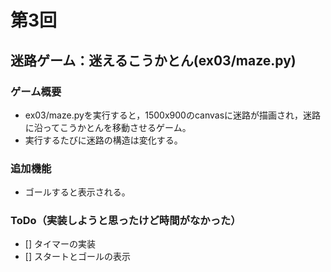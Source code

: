 # 第3回
## 迷路ゲーム：迷えるこうかとん(ex03/maze.py)
### ゲーム概要
* ex03/maze.pyを実行すると，1500x900のcanvasに迷路が描画され，迷路に沿ってこうかとんを移動させるゲーム。
* 実行するたびに迷路の構造は変化する。

### 追加機能
* ゴールすると表示される。

### ToDo（実装しようと思ったけど時間がなかった）
* [] タイマーの実装
* [] スタートとゴールの表示